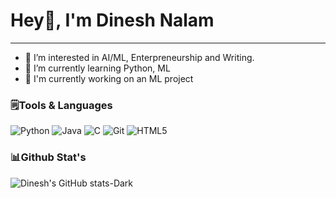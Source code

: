#  Hey👋, I'm Dinesh Nalam
---
- 👀 I’m interested in AI/ML, Enterpreneurship and Writing.
- 🌱 I’m currently learning Python, ML
- 🔭 I'm currently working on an ML project

###  🗒️Tools & Languages
![Python](https://img.shields.io/badge/python-3670A0?style=for-the-badge&logo=python&logoColor=ffdd54)
![Java](https://img.shields.io/badge/java-%23ED8B00.svg?style=for-the-badge&logo=java&logoColor=white)
![C](https://img.shields.io/badge/c-%2300599C.svg?style=for-the-badge&logo=c&logoColor=white)
![Git](https://img.shields.io/badge/git-%23F05033.svg?style=for-the-badge&logo=git&logoColor=white)
![HTML5](https://img.shields.io/badge/html5-%23E34F26.svg?style=for-the-badge&logo=html5&logoColor=white)

### 📊Github Stat's
![Dinesh's GitHub stats-Dark](https://github-readme-stats.vercel.app/api?username=dineshnalam&show_icons=true&theme=dark#gh-dark-mode-only) 




<!---
dineshnalam/dineshnalam is a ✨ special ✨ repository because its `README.md` (this file) appears on your GitHub profile.
You can click the Preview link to take a look at your changes.
--->
